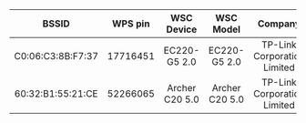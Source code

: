 | BSSID             | WPS pin  | WSC Device   | WSC Model    | Company                     |
| :---------------: | :------: | :----------: | :----------: | :-------------------------: |
| C0:06:C3:8B:F7:37 | 17716451 | EC220-G5 2.0 | EC220-G5 2.0 | TP-Link Corporation Limited |
| 60:32:B1:55:21:CE | 52266065 | Archer C20 5.0 | Archer C20 5.0 | TP-Link Corporation Limited |
